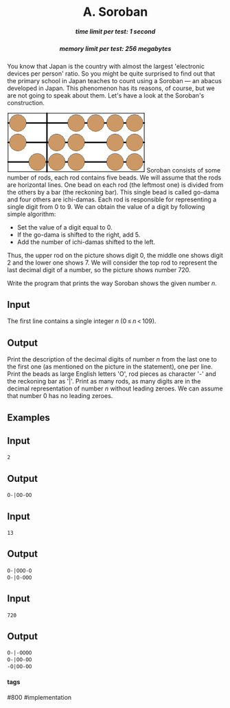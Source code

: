 <h1 style='text-align: center;'> A. Soroban</h1>

<h5 style='text-align: center;'>time limit per test: 1 second</h5>
<h5 style='text-align: center;'>memory limit per test: 256 megabytes</h5>

You know that Japan is the country with almost the largest 'electronic devices per person' ratio. So you might be quite surprised to find out that the primary school in Japan teaches to count using a Soroban — an abacus developed in Japan. This phenomenon has its reasons, of course, but we are not going to speak about them. Let's have a look at the Soroban's construction.

 ![](images/c89d840feb7a00e1533b72e95915d7c6775a77b7.png) Soroban consists of some number of rods, each rod contains five beads. We will assume that the rods are horizontal lines. One bead on each rod (the leftmost one) is divided from the others by a bar (the reckoning bar). This single bead is called go-dama and four others are ichi-damas. Each rod is responsible for representing a single digit from 0 to 9. We can obtain the value of a digit by following simple algorithm:

* Set the value of a digit equal to 0.
* If the go-dama is shifted to the right, add 5.
* Add the number of ichi-damas shifted to the left.

Thus, the upper rod on the picture shows digit 0, the middle one shows digit 2 and the lower one shows 7. We will consider the top rod to represent the last decimal digit of a number, so the picture shows number 720.

Write the program that prints the way Soroban shows the given number *n*.

## Input

The first line contains a single integer *n* (0 ≤ *n* < 109).

## Output

Print the description of the decimal digits of number *n* from the last one to the first one (as mentioned on the picture in the statement), one per line. Print the beads as large English letters 'O', rod pieces as character '-' and the reckoning bar as '|'. Print as many rods, as many digits are in the decimal representation of number *n* without leading zeroes. We can assume that number 0 has no leading zeroes.

## Examples

## Input


```
2  

```
## Output


```
O-|OO-OO  

```
## Input


```
13  

```
## Output


```
O-|OOO-O  
O-|O-OOO  

```
## Input


```
720  

```
## Output


```
O-|-OOOO  
O-|OO-OO  
-O|OO-OO  

```


#### tags 

#800 #implementation 